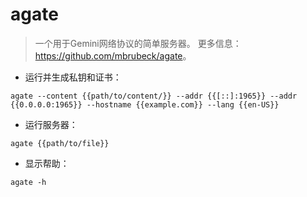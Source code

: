 # agate

> 一个用于Gemini网络协议的简单服务器。
> 更多信息：<https://github.com/mbrubeck/agate>。

- 运行并生成私钥和证书：

`agate --content {{path/to/content/}} --addr {{[::]:1965}} --addr {{0.0.0.0:1965}} --hostname {{example.com}} --lang {{en-US}}`

- 运行服务器：

`agate {{path/to/file}}`

- 显示帮助：

`agate -h`